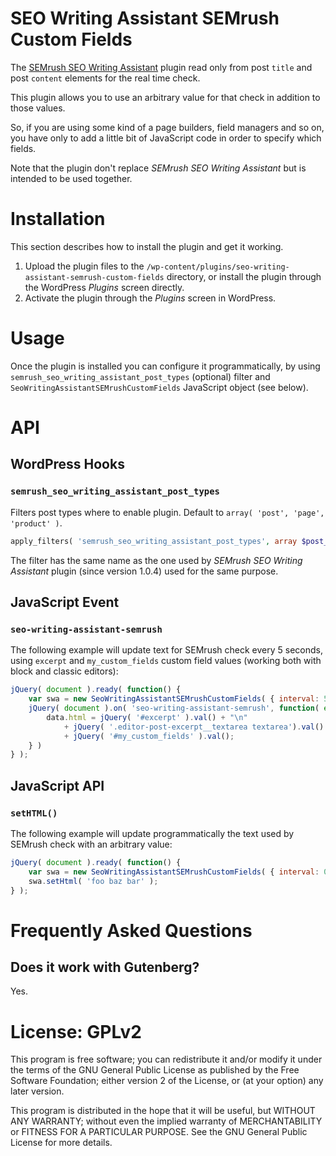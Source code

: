 # SEO Writing Assistant SEMrush Custom Fields

The [SEMrush SEO Writing Assistant](https://wordpress.org/plugins/semrush-seo-writing-assistant/) plugin read only from post `title` and post `content` elements for the real time check.

This plugin allows you to use an arbitrary value for that check in addition to those values.

So, if you are using some kind of a page builders, field managers and so on, you have only to add a little bit of JavaScript code in order to specify which fields.

Note that the plugin don't replace _SEMrush SEO Writing Assistant_ but is intended to be used together.

# Installation  

This section describes how to install the plugin and get it working.

1. Upload the plugin files to the `/wp-content/plugins/seo-writing-assistant-semrush-custom-fields` directory, or install the plugin through the WordPress _Plugins_ screen directly.
1. Activate the plugin through the _Plugins_ screen in WordPress.

# Usage

Once the plugin is installed you can configure it programmatically,
by using `semrush_seo_writing_assistant_post_types` (optional) filter and `SeoWritingAssistantSEMrushCustomFields` JavaScript object (see below).

# API

## WordPress Hooks

### `semrush_seo_writing_assistant_post_types`

Filters post types where to enable plugin. Default to `array( 'post', 'page', 'product' )`.

```php
apply_filters( 'semrush_seo_writing_assistant_post_types', array $post_types )
```

The filter has the same name as the one used by _SEMrush SEO Writing Assistant_ plugin (since version 1.0.4) used for the same purpose.

## JavaScript Event

### `seo-writing-assistant-semrush`

The following example will update text for SEMrush check every 5 seconds, using `excerpt` and `my_custom_fields` custom field values (working both with block and classic editors):

```javascript
jQuery( document ).ready( function() {
	var swa = new SeoWritingAssistantSEMrushCustomFields( { interval: 5 } );
	jQuery( document ).on( 'seo-writing-assistant-semrush', function( event, data ) {
		data.html = jQuery( '#excerpt' ).val() + "\n"
			+ jQuery( '.editor-post-excerpt__textarea textarea').val() + "\n"
			+ jQuery( '#my_custom_fields' ).val();
	} )
} );
```

## JavaScript API

### `setHTML()`

The following example will update programmatically the text used by SEMrush check with an arbitrary value:

```javascript
jQuery( document ).ready( function() {
	var swa = new SeoWritingAssistantSEMrushCustomFields( { interval: 0 } );
	swa.setHtml( 'foo baz bar' );
} );
```

# Frequently Asked Questions

## Does it work with Gutenberg?

Yes.

# License: GPLv2

This program is free software; you can redistribute it and/or modify
it under the terms of the GNU General Public License as published by
the Free Software Foundation; either version 2 of the License, or
(at your option) any later version.

This program is distributed in the hope that it will be useful,
but WITHOUT ANY WARRANTY; without even the implied warranty of
MERCHANTABILITY or FITNESS FOR A PARTICULAR PURPOSE.  See the
GNU General Public License for more details.